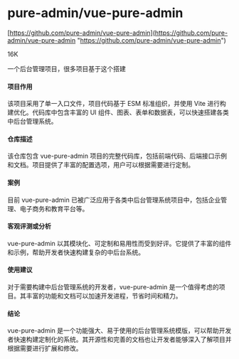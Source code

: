 # pure-admin/vue-pure-admin

[https://github.com/pure-admin/vue-pure-admin](https://github.com/pure-admin/vue-pure-admin "https://github.com/pure-admin/vue-pure-admin")

16K

一个后台管理项目，很多项目基于这个搭建

#### 项目作用

该项目采用了单一入口文件，项目代码基于 ESM 标准组织，并使用 Vite 进行构建优化。代码库中包含丰富的 UI 组件、图表、表单和数据表，可以快速搭建各类中后台管理系统。

#### 仓库描述

该仓库包含 vue-pure-admin 项目的完整代码库，包括前端代码、后端接口示例和文档。项目提供了丰富的配置选项，用户可以根据需要进行定制。

#### 案例

目前 vue-pure-admin 已被广泛应用于各类中后台管理系统项目中，包括企业管理、电子商务和教育平台等。

#### 客观评测或分析

vue-pure-admin 以其模块化、可定制和易用性而受到好评。它提供了丰富的组件和示例，帮助开发者快速构建复杂的中后台系统。

#### 使用建议

对于需要构建中后台管理系统的开发者，vue-pure-admin 是一个值得考虑的项目。其丰富的功能和文档可以加速开发进程，节省时间和精力。

#### 结论

vue-pure-admin 是一个功能强大、易于使用的后台管理系统模版，可以帮助开发者快速构建定制化的系统。其开源性和完善的文档也让开发者能够深入了解项目并根据需要进行扩展和修改。



